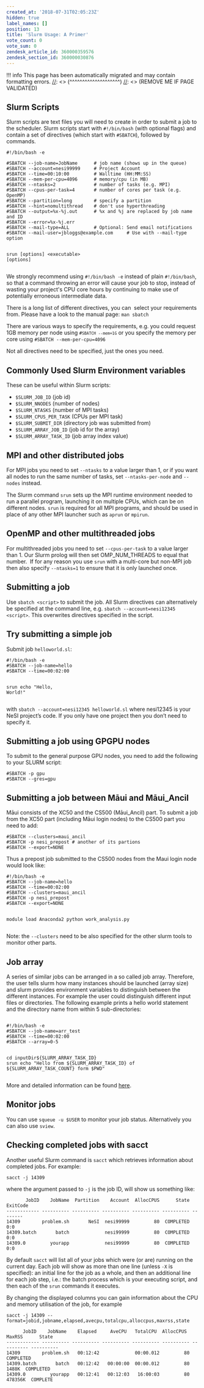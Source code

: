 ```yaml
---
created_at: '2018-07-31T02:05:23Z'
hidden: true
label_names: []
position: 13
title: 'Slurm Usage: A Primer'
vote_count: 0
vote_sum: 0
zendesk_article_id: 360000359576
zendesk_section_id: 360000030876
---
```




[//]: <> (REMOVE ME IF PAGE VALIDATED)
[//]: <> (vvvvvvvvvvvvvvvvvvvv)
!!! info
    This page has been automatically migrated and may contain formatting errors.
[//]: <> (^^^^^^^^^^^^^^^^^^^^)
[//]: <> (REMOVE ME IF PAGE VALIDATED)

<h2 id="where-to-build">Slurm Scripts</h2>
<p>Slurm scripts are text files you will need to create in order to submit a job to the scheduler. Slurm scripts start with <code class="highlighter-rouge"><span class="c">#!/bin/bash</span></code> (with optional flags) and contain a set of directives (which start with <code class="highlighter-rouge">#SBATCH</code>), followed by commands.</p>
<div class="highlighter-rouge">
<div class="highlight">
<pre class="highlight"><code><span class="c">#!/bin/bash -e<br></span>
<span class="c">#SBATCH --job-name=JobName      # job name (shows up in the queue)</span>
<span class="c">#SBATCH --account=nesi99999     # Project Account</span>
<span class="c">#SBATCH --time=00:10:00         # Walltime (HH:MM:SS)</span>
<span class="c">#SBATCH --mem-per-cpu=4096      # memory/cpu (in MB)</span>
<span class="c">#SBATCH --ntasks=2              # number of tasks (e.g. MPI)</span>
<span class="c">#SBATCH --cpus-per-task=4       # number of cores per task (e.g. OpenMP)</span>
<span class="c">#SBATCH --partition=long        # specify a partition</span>
<span class="c">#SBATCH --hint=nomultithread    # don't use hyperthreading<br></span>#SBATCH --output=%x-%j.out      # %x and %j are replaced by job name and ID<br>#SBATCH --error=%x-%j.err<br>#SBATCH --mail-type=ALL         # Optional: Send email notifications<br>#SBATCH --mail-user=jbloggs@example.com     # Use with --mail-type option

srun <span class="o">[</span>options] &lt;executable&gt; <span class="o">[</span>options]
</code></pre>
</div>
</div>
<p>We strongly recommend using <code class="highlighter-rouge">#!/bin/bash -e</code> instead of plain <code class="highlighter-rouge">#!/bin/bash</code>, so that a command throwing an error will cause your job to stop, instead of wasting your project's CPU core hours by continuing to make use of potentially erroneous intermediate data.</p>
<p>There is a long list of different directives, you can  select your requirements from. Please have a look to the manual page: <code class="highlighter-rouge">man sbatch</code></p>
<p>There are various ways to specify the requirements, e.g. you could request 1GB memory per node using <code class="highlighter-rouge">#<code><span class="c">SBATCH --mem=1G</span></code></code> or you specify the memory per core using <code><span class="c">#SBATCH --mem-per-cpu=4096</span></code></p>
<p>Not all directives need to be specified, just the ones you need.</p>
<h2 id="where-to-build">Commonly Used Slurm Environment variables</h2>
<p>These can be useful within Slurm scripts:</p>
<ul>
<li>
<code class="highlighter-rouge">$SLURM_JOB_ID</code> (job id)</li>
<li>
<code class="highlighter-rouge">$SLURM_NNODES</code> (number of nodes)</li>
<li>
<code class="highlighter-rouge">$SLURM_NTASKS</code> (number of MPI tasks)</li>
<li>
<code class="highlighter-rouge">$SLURM_CPUS_PER_TASK</code> (CPUs per MPI task)</li>
<li>
<code class="highlighter-rouge">$SLURM_SUBMIT_DIR</code> (directory job was submitted from)</li>
<li>
<code class="highlighter-rouge">$SLURM_ARRAY_JOB_ID</code> (job id for the array)</li>
<li>
<code class="highlighter-rouge">$SLURM_ARRAY_TASK_ID</code> (job array index value)</li>
</ul>
<h2 id="where-to-build">MPI and other distributed jobs</h2>
<p>For MPI jobs you need to set <code class="highlighter-rouge">--ntasks</code> to a value larger than 1, or if you want all nodes to run the same number of tasks, set <code class="highlighter-rouge">--ntasks-per-node</code> and <code class="highlighter-rouge">--nodes</code> instead.</p>
<p>The Slurm command <code class="highlighter-rouge">srun</code> sets up the MPI runtime environment needed to run a parallel program, launching it on multiple CPUs, which can be on different nodes. <code class="highlighter-rouge">srun</code> is required for all MPI programs, and should be used in place of any other MPI launcher such as <code class="highlighter-rouge">aprun</code> or <code class="highlighter-rouge">mpirun</code>.</p>
<h2 id="where-to-build">OpenMP and other multithreaded jobs</h2>
<p><span class="wysiwyg-font-size-medium">For multithreaded jobs you need to set <code class="highlighter-rouge">--cpus-per-task</code> to a value larger than 1. Our Slurm prolog will then set OMP_NUM_THREADS to equal that number.  If for any reason you use <code class="highlighter-rouge">srun</code> with a multi-core but non-MPI job then also specify <code class="highlighter-rouge">--ntasks=1</code> to ensure that it is only launched once.</span></p>
<h2 id="submitting-a-job">Submitting a job</h2>
<p>Use <code class="highlighter-rouge">sbatch &lt;script&gt;</code> to submit the job. All Slurm directives can alternatively be specified at the command line, e.g. <code class="highlighter-rouge">sbatch --account=nesi12345 &lt;script&gt;</code>. This overwrites directives specified in the script.</p>
<h2 id="try-submitting-a-simple-job">Try submitting a simple job</h2>
<p>Submit job <code class="highlighter-rouge">helloworld.sl</code>:</p>
<div class="highlighter-rouge">
<div class="highlight">
<pre class="highlight"><code><span class="c">#!/bin/bash -e</span>
<span class="c">#SBATCH --job-name=hello</span>
<span class="c">#SBATCH --time=00:02:00</span>

srun <span class="nb">echo</span> <span class="s2">"Hello, World!"</span>
</code></pre>
</div>
</div>
<p>with <code class="highlighter-rouge">sbatch --account=nesi12345 helloworld.sl</code> where nesi12345 is your NeSI project’s code. If you only have one project then you don’t need to specify it.</p>
<p><code></code><code></code></p>
<p><code></code></p>
<h2>Submitting a job using GPGPU nodes</h2>
<p>To submit to the general purpose GPU nodes, you need to add the following to your SLURM script:</p>
<pre class="highlight"><code><span class="c">#SBATCH -p gpu<br>#SBATCH --gres=gpu</span></code></pre>
<h2>Submitting a job between Māui and Māui_Ancil</h2>
<p>Māui consists of the XC50 and the CS500 (Māui_Ancil) part. To submit a job from the XC50 part (including Māui login nodes) to the CS500 part you need to add:</p>
<pre><code><span class="c">#SBATCH --clusters=maui_ancil 
#SBATCH -p nesi_prepost # another of its partions
#SBATCH --export=NONE</span></code></pre>
<p>Thus a prepost job submitted to the CS500 nodes from the Maui login node would look like:</p>
<pre><code><span class="c">#!/bin/bash -e
#SBATCH --job-name=hello
#SBATCH --time=00:02:00
#SBATCH --clusters=maui_ancil 
#SBATCH -p nesi_prepost
#SBATCH --export=NONE

module load Anaconda2
python work_analysis.py</span></code></pre>
<p>Note: the <code class="highlighter-rouge">--clusters</code> need to be also specified for the other slurm tools to monitor other parts.</p>
<h2>Job array</h2>
<p>A series of similar jobs can be arranged in a so called job array. Therefore, the user tells slurm how many instances should be launched (array size) and slurm provides environment variables to distinguish between the different instances. For example the user could distinguish different input files or directories. The following example prints a hello world statement and the directory name from within 5 sub-directories:</p>
<pre><code><span class="c">
#!/bin/bash -e
#SBATCH --job-name=arr_test
#SBATCH --time=00:02:00
#SBATCH --array=0-5

cd inputDir${SLURM_ARRAY_TASK_ID}
srun echo "Hello from ${SLURM_ARRAY_TASK_ID} of ${SLURM_ARRAY_TASK_COUNT} form $PWD"</span></code></pre>
<p>More and detailed information can be found <a href="https://slurm.schedmd.com/job_array.html">here</a>.</p>
<h2>Monitor jobs</h2>
<p>You can use <code class="highlighter-rouge">squeue -u $USER</code> to monitor your job status. Alternatively you can also use <code class="highlighter-rouge">sview</code>.</p>
<h2 id="checking-completed-jobs-with-sacct">Checking completed jobs with sacct</h2>
<p>Another useful Slurm command is <code class="highlighter-rouge">sacct</code> which retrieves information about completed jobs. For example:</p>
<div class="highlighter-rouge">
<div class="highlight">
<pre class="highlight"><code>sacct -j 14309
</code></pre>
</div>
</div>
<p>where the argument passed to <code class="highlighter-rouge">-j</code> is the job ID, will show us something like:</p>
<div class="highlighter-rouge">
<div class="highlight">
<pre class="highlight"><code>       JobID    JobName  Partition    Account  AllocCPUS      State ExitCode
------------ ---------- ---------- ---------- ---------- ---------- --------
14309        problem.sh       NeSI  nesi99999         80  COMPLETED      0:0
14309.batch       batch             nesi99999         80  COMPLETED      0:0
14309.0         yourapp             nesi99999         80  COMPLETED      0:0
</code></pre>
</div>
</div>
<p>By default <code class="highlighter-rouge">sacct</code> will list all of your jobs which were (or are) running on the current day. Each job will show as more than one line (unless <code class="highlighter-rouge">-X</code> is specified): an initial line for the job as a whole, and then an additional line for each job step, i.e.: the batch process which is your executing script, and then each of the <code class="highlighter-rouge">srun</code> commands it executes.</p>
<p>By changing the displayed columns you can gain information about the CPU and memory utilisation of the job, for example</p>
<div class="highlighter-rouge">
<div class="highlight">
<pre class="highlight"><code>sacct -j 14309 --format=jobid,jobname,elapsed,avecpu,totalcpu,alloccpus,maxrss,state
</code></pre>
</div>
</div>
<div class="highlighter-rouge">
<div class="highlight">
<pre class="highlight"><code>      JobID    JobName    Elapsed     AveCPU   TotalCPU  AllocCPUS     MaxRSS      State
------------ ---------- ---------- ---------- ---------- ---------- ---------- ----------
14309        problem.sh   00:12:42             00:00.012         80             COMPLETED
14309.batch       batch   00:12:42   00:00:00  00:00.012         80      1488K  COMPLETED
14309.0         yourapp   00:12:41   00:12:03   16:00:03         80    478356K  COMPLETE</code></pre>
<p> </p>
</div>
</div>